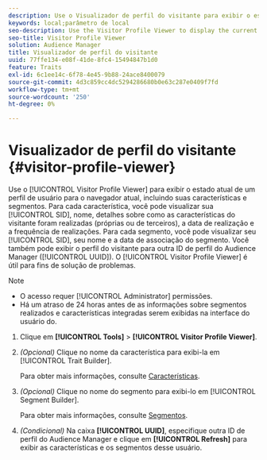 ```yaml
---
description: Use o Visualizador de perfil do visitante para exibir o estado atual de um perfil de usuário para o navegador atual, incluindo suas características e segmentos. Para cada característica, você pode visualizar seu SID, nome, detalhes sobre como as características do visitante foram realizadas (próprio ou de terceiros), a data de realização e a frequência de realizações. Para cada segmento, você pode exibir o SID, o nome e a data de associação do segmento. Você também pode exibir o perfil do visitante de outra ID de perfil da Audience Manager (UUID). O Visualizador de perfil do visitante é útil para fins de solução de problemas.
keywords: local;parâmetro de local
seo-description: Use the Visitor Profile Viewer to display the current state of a user profile for the current browser, including its traits and segments. For each trait, you can view its SID, name, details about how visitor traits were realized (first- or third-party), the realization date, and the frequency of realizations. For each segment, you can view its SID, name, and the segment membership date. You can also view the visitor profile for another Audience Manager profile ID (UUID). The Visitor Profile Viewer is helpful for troubleshooting purposes.
seo-title: Visitor Profile Viewer
solution: Audience Manager
title: Visualizador de perfil do visitante
uuid: 77ffe134-e08f-41de-8fc4-15494847b1d0
feature: Traits
exl-id: 6c1ee14c-6f78-4e45-9b88-24ace8400079
source-git-commit: 4d3c859cc4dc5294286680b0e63c287e0409f7fd
workflow-type: tm+mt
source-wordcount: '250'
ht-degree: 0%

---
```


# Visualizador de perfil do visitante {#visitor-profile-viewer}

Use o [!UICONTROL Visitor Profile Viewer] para exibir o estado atual de um perfil de usuário para o navegador atual, incluindo suas características e segmentos. Para cada característica, você pode visualizar sua [!UICONTROL SID], nome, detalhes sobre como as características do visitante foram realizadas (próprias ou de terceiros), a data de realização e a frequência de realizações. Para cada segmento, você pode visualizar seu [!UICONTROL SID], seu nome e a data de associação do segmento. Você também pode exibir o perfil do visitante para outra ID de perfil do Audience Manager ([!UICONTROL UUID]). O [!UICONTROL Visitor Profile Viewer] é útil para fins de solução de problemas.

>[!NOTE]
>
>* O acesso requer [!UICONTROL Administrator] permissões.
>* Há um atraso de 24 horas antes de as informações sobre segmentos realizados e características integradas serem exibidas na interface do usuário do.

<!-- 
Traits that are not part of a segment will not appear in the
<span class="wintitle"> Visitor Profile Viewer</span>.
-->

1. Clique em **[!UICONTROL Tools]** > **[!UICONTROL Visitor Profile Viewer]**.

1. *(Opcional)* Clique no nome da característica para exibi-la em [!UICONTROL Trait Builder].

   Para obter mais informações, consulte [Características](../features/traits/trait-details-page.md).

1. *(Opcional)* Clique no nome do segmento para exibi-lo em [!UICONTROL Segment Builder].

   Para obter mais informações, consulte [Segmentos](../features/segments/segments-purpose.md).

1. *(Condicional)* Na caixa **[!UICONTROL UUID]**, especifique outra ID de perfil do Audience Manager e clique em **[!UICONTROL Refresh]** para exibir as características e os segmentos desse usuário.
